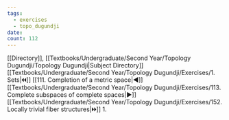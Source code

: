 ```yaml
---
tags:
  - exercises
  - topo_dugundji
date: 
count: 112
---
```

[[Directory]], [[Textbooks/Undergraduate/Second Year/Topology Dugundji/Topology Dugundji|Subject Directory]]
[[Textbooks/Undergraduate/Second Year/Topology Dugundji/Exercises/1. Sets|🞀🞀]] [[111. Completion of a metric space|◀]] [[Textbooks/Undergraduate/Second Year/Topology Dugundji/Exercises/113. Complete subspaces of complete spaces|▶]] [[Textbooks/Undergraduate/Second Year/Topology Dugundji/Exercises/152. Locally trivial fiber structures|🞂🞂]]
1. 